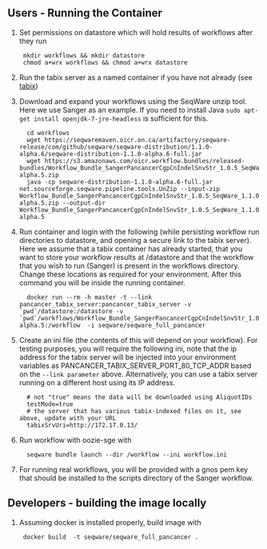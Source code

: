 ## Users - Running the Container

1. Set permissions on datastore which will hold results of workflows after they run
        
        mkdir workflows && mkdir datastore
        chmod a+wrx workflows && chmod a+wrx datastore

2. Run the tabix server as a named container if you have not already (see [tabix](../tabix)) 

3. Download and expand your workflows using the SeqWare unzip tool. Here we use Sanger as an example. If you need to install Java `sudo apt-get install openjdk-7-jre-headless` is sufficient for this.  

         cd workflows
         wget https://seqwaremaven.oicr.on.ca/artifactory/seqware-release/com/github/seqware/seqware-distribution/1.1.0-alpha.6/seqware-distribution-1.1.0-alpha.6-full.jar
         wget https://s3.amazonaws.com/oicr.workflow.bundles/released-bundles/Workflow_Bundle_SangerPancancerCgpCnIndelSnvStr_1.0.5_SeqWare_1.1.0-alpha.5.zip
         java -cp seqware-distribution-1.1.0-alpha.6-full.jar net.sourceforge.seqware.pipeline.tools.UnZip --input-zip Workflow_Bundle_SangerPancancerCgpCnIndelSnvStr_1.0.5_SeqWare_1.1.0-alpha.5.zip --output-dir  Workflow_Bundle_SangerPancancerCgpCnIndelSnvStr_1.0.5_SeqWare_1.1.0-alpha.5

4. Run container and login with the following (while persisting workflow run directories to datastore, and opening a secure link to the tabix server). Here we assume that a tabix container has already started, that you want to store your workflow results at /datastore and that the workflow that you wish to run (Sanger) is present in the workflows directory. Change these locations as required for your environment.  After this command you will be inside the running container.


         docker run --rm -h master -t --link pancancer_tabix_server:pancancer_tabix_server -v `pwd`/datastore:/datastore -v `pwd`/workflows/Workflow_Bundle_SangerPancancerCgpCnIndelSnvStr_1.0.5_SeqWare_1.1.0-alpha.5:/workflow  -i seqware/seqware_full_pancancer

5. Create an ini file (the contents of this will depend on your workflow). For testing purposes, you will require the following ini, note that the ip address for the tabix server will be injected into your environment variables as PANCANCER\_TABIX\_SERVER\_PORT\_80\_TCP\_ADDR based on the `--link parameter` above. Alternatively, you can use a tabix server running on a different host using its IP address.

         # not "true" means the data will be downloaded using AliquotIDs
         testMode=true
         # the server that has various tabix-indexed files on it, see above, update with your URL
         tabixSrvUri=http://172.17.0.13/   

6. Run workflow with oozie-sge with 

         seqware bundle launch --dir /workflow --ini workflow.ini

7. For running real workflows, you will be provided with a gnos pem key that should be installed to the scripts directory of the Sanger workflow.

## Developers - building the image locally 

1. Assuming docker is installed properly, build image with

        docker build  -t seqware/seqware_full_pancancer .
